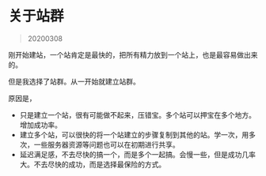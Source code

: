 # 关于站群
> 20200308


刚开始建站，一个站肯定是最快的，把所有精力放到一个站上，也是最容易做出来的。

但是我选择了站群。从一开始就建立站群。

原因是，
- 只是建立一个站，很有可能做不起来，压错宝。多个站可以押宝在多个地方。增加成功率。
- 建立多个站，可以很快的将一个站建立的步骤复制到其他的站。学一次，用多次，一些服务器资源等问题也可以在初期进行共享。
- 延迟满足感，不去尽快的搞一个，而是多个一起搞。会慢一些，但是成功几率大。不去尽快的成功，而是选择最保险的方式。
